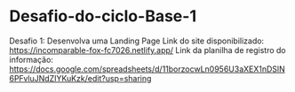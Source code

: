 # Desafio-do-ciclo-Base-1
Desafio 1: Desenvolva uma Landing Page
Link do site disponibilizado: https://incomparable-fox-fc7026.netlify.app/
Link da planilha de registro do informação: https://docs.google.com/spreadsheets/d/11borzocwLn0956U3aXEX1nDSlN6PFvluJNdZIYKuKzk/edit?usp=sharing
